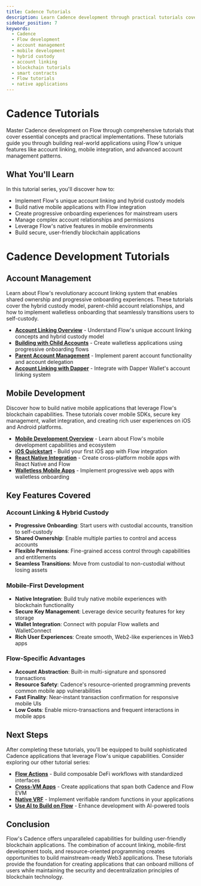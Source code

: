 ```yaml
---
title: Cadence Tutorials
description: Learn Cadence development through practical tutorials covering account management, mobile development, and advanced Flow features.
sidebar_position: 7
keywords:
  - Cadence
  - Flow development
  - account management
  - mobile development
  - hybrid custody
  - account linking
  - blockchain tutorials
  - smart contracts
  - Flow tutorials
  - native applications
---
```


# Cadence Tutorials

Master Cadence development on Flow through comprehensive tutorials that cover essential concepts and practical implementations. These tutorials guide you through building real-world applications using Flow's unique features like account linking, mobile integration, and advanced account management patterns.

## What You'll Learn

In this tutorial series, you'll discover how to:

- Implement Flow's unique account linking and hybrid custody models
- Build native mobile applications with Flow integration
- Create progressive onboarding experiences for mainstream users
- Manage complex account relationships and permissions
- Leverage Flow's native features in mobile environments
- Build secure, user-friendly blockchain applications

# Cadence Development Tutorials

## Account Management

Learn about Flow's revolutionary account linking system that enables shared ownership and progressive onboarding experiences. These tutorials cover the hybrid custody model, parent-child account relationships, and how to implement walletless onboarding that seamlessly transitions users to self-custody.

- **[Account Linking Overview]** - Understand Flow's unique account linking concepts and hybrid custody model
- **[Building with Child Accounts]** - Create walletless applications using progressive onboarding flows
- **[Parent Account Management]** - Implement parent account functionality and account delegation
- **[Account Linking with Dapper]** - Integrate with Dapper Wallet's account linking system

## Mobile Development

Discover how to build native mobile applications that leverage Flow's blockchain capabilities. These tutorials cover mobile SDKs, secure key management, wallet integration, and creating rich user experiences on iOS and Android platforms.

- **[Mobile Development Overview]** - Learn about Flow's mobile development capabilities and ecosystem
- **[iOS Quickstart]** - Build your first iOS app with Flow integration
- **[React Native Integration]** - Create cross-platform mobile apps with React Native and Flow
- **[Walletless Mobile Apps]** - Implement progressive web apps with walletless onboarding

## Key Features Covered

### Account Linking & Hybrid Custody

- **Progressive Onboarding**: Start users with custodial accounts, transition to self-custody
- **Shared Ownership**: Enable multiple parties to control and access accounts
- **Flexible Permissions**: Fine-grained access control through capabilities and entitlements
- **Seamless Transitions**: Move from custodial to non-custodial without losing assets

### Mobile-First Development

- **Native Integration**: Build truly native mobile experiences with blockchain functionality
- **Secure Key Management**: Leverage device security features for key storage
- **Wallet Integration**: Connect with popular Flow wallets and WalletConnect
- **Rich User Experiences**: Create smooth, Web2-like experiences in Web3 apps

### Flow-Specific Advantages

- **Account Abstraction**: Built-in multi-signature and sponsored transactions
- **Resource Safety**: Cadence's resource-oriented programming prevents common mobile app vulnerabilities
- **Fast Finality**: Near-instant transaction confirmation for responsive mobile UIs
- **Low Costs**: Enable micro-transactions and frequent interactions in mobile apps

## Next Steps

After completing these tutorials, you'll be equipped to build sophisticated Cadence applications that leverage Flow's unique capabilities. Consider exploring our other tutorial series:

- **[Flow Actions]** - Build composable DeFi workflows with standardized interfaces
- **[Cross-VM Apps]** - Create applications that span both Cadence and Flow EVM
- **[Native VRF]** - Implement verifiable random functions in your applications
- **[Use AI to Build on Flow]** - Enhance development with AI-powered tools

## Conclusion

Flow's Cadence offers unparalleled capabilities for building user-friendly blockchain applications. The combination of account linking, mobile-first development tools, and resource-oriented programming creates opportunities to build mainstream-ready Web3 applications. These tutorials provide the foundation for creating applications that can onboard millions of users while maintaining the security and decentralization principles of blockchain technology.

<!-- Relative links. Will not render on the page -->

[Account Linking Overview]: ./account-management/index.md
[Building with Child Accounts]: ./account-management/child-accounts.md
[Parent Account Management]: ./account-management/parent-accounts.md
[Account Linking with Dapper]: ./account-management/account-linking-with-dapper.md
[Mobile Development Overview]: ./mobile/index.md
[iOS Quickstart]: ./mobile/ios-quickstart.md
[React Native Integration]: ./mobile/react-native-quickstart.md
[Walletless Mobile Apps]: ./mobile/walletless-pwa.md
[Flow Actions]: ../forte/flow-actions/index.md
[Cross-VM Apps]: ../cross-vm-apps/index.md
[Native VRF]: ../native-vrf/index.md
[Use AI to Build on Flow]: ../use-AI-to-build-on-flow/index.md
